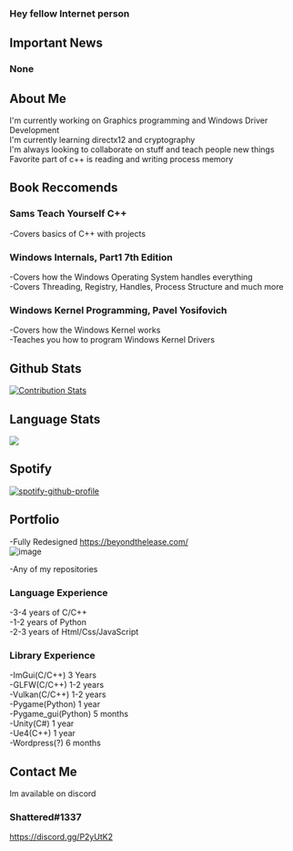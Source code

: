 ### Hey fellow Internet person

## Important News
### None 

## About Me
I'm currently working on Graphics programming and Windows Driver Development </br>
I'm currently learning directx12 and cryptography </br>
I'm always looking to collaborate on stuff and teach people new things </br>
Favorite part of c++ is reading and writing process memory </br>

## Book Reccomends 
### Sams Teach Yourself C++</br>
  -Covers basics of C++ with projects</br>
### Windows Internals, Part1 7th Edition</br>
  -Covers how the Windows Operating System handles everything</br>
  -Covers Threading, Registry, Handles, Process Structure and much more </br>
### Windows Kernel Programming, Pavel Yosifovich</br>
  -Covers how the Windows Kernel works</br>
  -Teaches you how to program Windows Kernel Drivers</br>

## Github Stats
[![Contribution Stats](https://github-contribution-stats.vercel.app/api/?username=rhshattered)](https://github.com/LordDashMe/github-contribution-stats/)
## Language Stats
![](https://github.com/ttvtempest17/refactored-umbrella/blob/master/generated/languages.svg)
  
## Spotify
[![spotify-github-profile](https://spotify-github-profile.vercel.app/api/view?uid=noahjacoblynn&cover_image=true&theme=default)](https://github.com/kittinan/spotify-github-profile=100x100)

## Portfolio
-Fully Redesigned https://beyondthelease.com/</br>
![image](https://user-images.githubusercontent.com/53288338/131419408-963d686d-c1d5-4060-a8fe-48f6b46bf44f.png)

-Any of my repositories</br>
### Language Experience
-3-4 years of C/C++</br>
-1-2 years of Python</br>
-2-3 years of Html/Css/JavaScript</br>
### Library Experience
-ImGui(C/C++) 3 Years</br>
-GLFW(C/C++) 1-2 years</br>
-Vulkan(C/C++) 1-2 years</br>
-Pygame(Python) 1 year</br>
-Pygame_gui(Python) 5 months</br>
-Unity(C#) 1 year</br>
-Ue4(C++) 1 year</br>
-Wordpress(?) 6 months</br>
## Contact Me
Im available on discord 
### Shattered#1337 </br>
https://discord.gg/P2yUtK2
